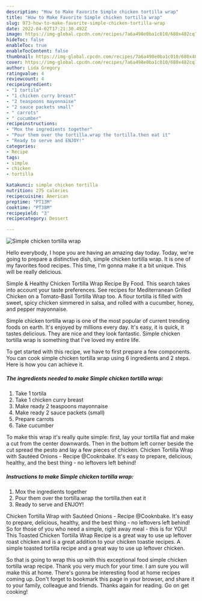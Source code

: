 ```yaml
---
description: "How to Make Favorite Simple chicken tortilla wrap"
title: "How to Make Favorite Simple chicken tortilla wrap"
slug: 973-how-to-make-favorite-simple-chicken-tortilla-wrap
date: 2022-04-02T17:21:30.492Z
image: https://img-global.cpcdn.com/recipes/7a6a498e0ba1c010/680x482cq70/simple-chicken-tortilla-wrap-recipe-main-photo.jpg
hideToc: false
enableToc: true
enableTocContent: false
thumbnail: https://img-global.cpcdn.com/recipes/7a6a498e0ba1c010/680x482cq70/simple-chicken-tortilla-wrap-recipe-main-photo.jpg
cover: https://img-global.cpcdn.com/recipes/7a6a498e0ba1c010/680x482cq70/simple-chicken-tortilla-wrap-recipe-main-photo.jpg
author: Lida Gregory
ratingvalue: 4
reviewcount: 4
recipeingredient:
- "1 tortila"
- "1 chicken curry breast"
- "2 teaspoons mayonnaise"
- "2 sauce packets small"
- " carrots"
- " cucumber"
recipeinstructions:
- "Mox the ingredients together"
- "Pour them over the tortilla.wrap the tortilla.then eat it"
- "Ready to serve and ENJOY!"
categories:
- Recipe
tags:
- simple
- chicken
- tortilla

katakunci: simple chicken tortilla 
nutrition: 275 calories
recipecuisine: American
preptime: "PT13M"
cooktime: "PT38M"
recipeyield: "3"
recipecategory: Dessert

---
```



![Simple chicken tortilla wrap](https://img-global.cpcdn.com/recipes/7a6a498e0ba1c010/680x482cq70/simple-chicken-tortilla-wrap-recipe-main-photo.jpg)

Hello everybody, I hope you are having an amazing day today. Today, we're going to prepare a distinctive dish, simple chicken tortilla wrap. It is one of my favorites food recipes. This time, I'm gonna make it a bit unique. This will be really delicious.

Simple & Healthy Chicken Tortilla Wrap Recipe By Food. This search takes into account your taste preferences. See recipes for Mediterranean Grilled Chicken on a Tomato-Basil Tortilla Wrap too. A flour tortilla is filled with sweet, spicy chicken simmered in salsa, and rolled with a cucumber, honey, and pepper mayonnaise.

Simple chicken tortilla wrap is one of the most popular of current trending foods on earth. It's enjoyed by millions every day. It's easy, it is quick, it tastes delicious. They are nice and they look fantastic. Simple chicken tortilla wrap is something that I've loved my entire life.


To get started with this recipe, we have to first prepare a few components. You can cook simple chicken tortilla wrap using 6 ingredients and 2 steps. Here is how you can achieve it.

<!--inarticleads1-->

##### The ingredients needed to make Simple chicken tortilla wrap:

1. Take 1 tortila
1. Take 1 chicken curry breast
1. Make ready 2 teaspoons mayonnaise
1. Make ready 2 sauce packets (small)
1. Prepare  carrots
1. Take  cucumber


To make this wrap it&#39;s really quite simple: first, lay your tortilla flat and make a cut from the center downwards. Then in the bottom left corner beside the cut spread the pesto and lay a few pieces of chicken. Chicken Tortilla Wrap with Sautéed Onions - Recipe @Cooknbake. It&#39;s easy to prepare, delicious, healthy, and the best thing - no leftovers left behind! 

<!--inarticleads2-->

##### Instructions to make Simple chicken tortilla wrap:

1. Mox the ingredients together
1. Pour them over the tortilla.wrap the tortilla.then eat it
1. Ready to serve and ENJOY!

Chicken Tortilla Wrap with Sautéed Onions - Recipe @Cooknbake. It&#39;s easy to prepare, delicious, healthy, and the best thing - no leftovers left behind! So for those of you who need a simple, right away meal - this is for YOU! This Toasted Chicken Tortilla Wrap Recipe is a great way to use up leftover roast chicken and is a great addition to your chicken toastie recipes. A simple toasted tortilla recipe and a great way to use up leftover chicken. 

So that is going to wrap this up with this exceptional food simple chicken tortilla wrap recipe. Thank you very much for your time. I am sure you will make this at home. There's gonna be interesting food at home recipes coming up. Don't forget to bookmark this page in your browser, and share it to your family, colleague and friends. Thanks again for reading. Go on get cooking!
